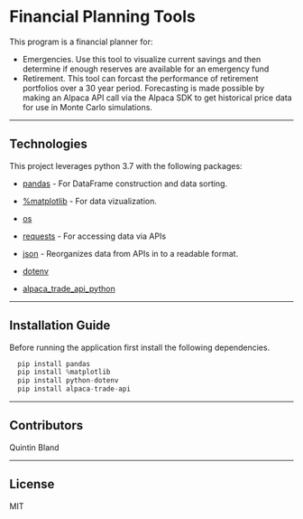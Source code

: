 # Financial Planning Tools

This program is a financial planner for:
* Emergencies. Use this tool to visualize current savings and then determine if enough reserves are available for an emergency fund
* Retirement. This tool can forcast the performance of retirement portfolios over a 30 year period. Forecasting is made possible by making an Alpaca API call via the Alpaca SDK to get historical price data for use in Monte Carlo simulations.

---

## Technologies

This project leverages python 3.7 with the following packages:

* [pandas](https://github.com/pandas-dev/pandas) - For DataFrame construction and data sorting.

* [%matplotlib](https://github.com/matplotlib/matplotlib) - For data vizualization.

* [os](https://docs.python.org/3/library/os.html)

* [requests](https://realpython.com/python-requests/) - For accessing data via APIs

* [json](https://docs.python.org/3/library/json.html) - Reorganizes data from APIs in to a readable format.

* [dotenv](https://pypi.org/project/python-dotenv/)

* [alpaca_trade_api_python](https://github.com/alpacahq/alpaca-trade-api-python/) 

---

## Installation Guide

Before running the application first install the following dependencies.


```python
  pip install pandas
  pip install %matplotlib
  pip install python-dotenv
  pip install alpaca-trade-api
```

---

## Contributors

Quintin Bland

---

## License

MIT